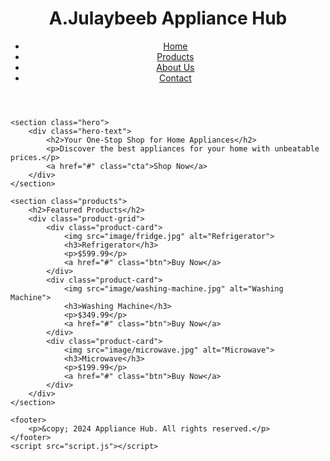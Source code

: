 <!DOCTYPE html>
<html lang="en">
<head>
    <meta charset="UTF-8">
    <meta name="viewport" content="width=device-width, initial-scale=1.0">
    <title>Home Appliances Store</title>
    <link rel="stylesheet" href="styles.css">
</head>
<body>
    <header>
        <div class="logo">
            <h1>A.Julaybeeb Appliance Hub</h1>
        </div>
        <nav>
            <ul>
                <li><a href="#">Home</a></li>
                <li><a href="#">Products</a></li>
                <li><a href="#">About Us</a></li>
                <li><a href="#">Contact</a></li>
            </ul>
        </nav>
    </header>

    <section class="hero">
        <div class="hero-text">
            <h2>Your One-Stop Shop for Home Appliances</h2>
            <p>Discover the best appliances for your home with unbeatable prices.</p>
            <a href="#" class="cta">Shop Now</a>
        </div>
    </section>

    <section class="products">
        <h2>Featured Products</h2>
        <div class="product-grid">
            <div class="product-card">
                <img src="image/fridge.jpg" alt="Refrigerator">
                <h3>Refrigerator</h3>
                <p>$599.99</p>
                <a href="#" class="btn">Buy Now</a>
            </div>
            <div class="product-card">
                <img src="image/washing-machine.jpg" alt="Washing Machine">
                <h3>Washing Machine</h3>
                <p>$349.99</p>
                <a href="#" class="btn">Buy Now</a>
            </div>
            <div class="product-card">
                <img src="image/microwave.jpg" alt="Microwave">
                <h3>Microwave</h3>
                <p>$199.99</p>
                <a href="#" class="btn">Buy Now</a>
            </div>
        </div>
    </section>

    <footer>
        <p>&copy; 2024 Appliance Hub. All rights reserved.</p>
    </footer>
    <script src="script.js"></script>
</body>
</html>
